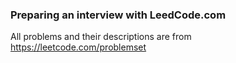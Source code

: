 ### Preparing an interview with LeedCode.com
All problems and their descriptions are from https://leetcode.com/problemset

